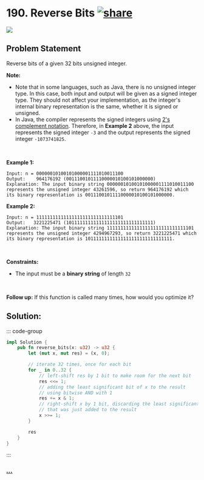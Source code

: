 # 190. Reverse Bits [![share]](https://leetcode.com/problems/reverse-bits/)

![][easy]

## Problem Statement

<p>Reverse bits of a given 32 bits unsigned integer.</p>
<p><strong>Note:</strong></p>
<ul>
<li>Note that in some languages, such as Java, there is no unsigned integer type. In this case, both input and output will be given as a signed integer type. They should not affect your implementation, as the integer's internal binary representation is the same, whether it is signed or unsigned.</li>
<li>In Java, the compiler represents the signed integers using <a href="https://en.wikipedia.org/wiki/Two%27s_complement" target="_blank">2's complement notation</a>. Therefore, in <strong class="example">Example 2</strong> above, the input represents the signed integer <code>-3</code> and the output represents the signed integer <code>-1073741825</code>.</li>
</ul>
<p> </p>
<p><strong class="example">Example 1:</strong></p>

```
Input: n = 00000010100101000001111010011100
Output:    964176192 (00111001011110000010100101000000)
Explanation: The input binary string 00000010100101000001111010011100 represents the unsigned integer 43261596, so return 964176192 which its binary representation is 00111001011110000010100101000000.
```

<p><strong class="example">Example 2:</strong></p>

```
Input: n = 11111111111111111111111111111101
Output:   3221225471 (10111111111111111111111111111111)
Explanation: The input binary string 11111111111111111111111111111101 represents the unsigned integer 4294967293, so return 3221225471 which its binary representation is 10111111111111111111111111111111.
```

<p> </p>
<p><strong>Constraints:</strong></p>
<ul>
<li>The input must be a <strong>binary string</strong> of length <code>32</code></li>
</ul>
<p> </p>
<p><strong>Follow up:</strong> If this function is called many times, how would you optimize it?</p>

## Solution:

::: code-group

```rs [Rust]
impl Solution {
    pub fn reverse_bits(x: u32) -> u32 {
        let (mut x, mut res) = (x, 0);

        // iterate 32 times, once for each bit
        for _ in 0..32 {
            // left-shift res by 1 bit to make room for the next bit
            res <<= 1;
            // adding the least significant bit of x to the result
            // using bitwise AND with 1
            res += x & 1;
            // right-shift x by 1 bit, discarding the least significant bit
            // that was just added to the result
            x >>= 1;
        }

        res
    }
}

```

:::

### [_..._](#)

```

```

<!----------------------------------{ link }--------------------------------->

[share]: https://graph.org/file/3ea5234dda646b71c574a.png
[easy]: https://img.shields.io/badge/Difficulty-Easy-bright.svg
[medium]: https://img.shields.io/badge/Difficulty-Medium-yellow.svg
[hard]: https://img.shields.io/badge/Difficulty-Hard-red.svg
